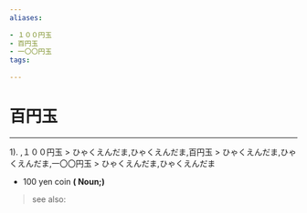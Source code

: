```yaml
---
aliases:
    
- １００円玉
- 百円玉
- 一〇〇円玉
tags:
    
---
```


# 百円玉
---
1).
,１００円玉 > ひゃくえんだま,ひゃくえんだま,百円玉 > ひゃくえんだま,ひゃくえんだま,一〇〇円玉 > ひゃくえんだま,ひゃくえんだま

- 100 yen coin
**( Noun;)**
> see also: 
            